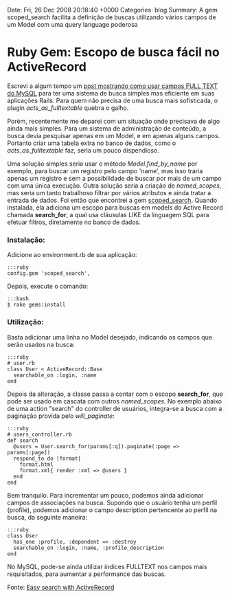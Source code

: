 Date: Fri, 26 Dec 2008 20:18:40 +0000
Categories: blog
Summary: A gem scoped_search facilita a definição de buscas utilizando vários campos de um Model com uma query language poderosa

# Ruby Gem: Escopo de busca fácil no ActiveRecord


Escrevi a algum tempo um [post mostrando como usar campos FULL TEXT do MySQL][1] para ter uma sistema de busca simples mas eficiente em suas aplicações Rails. Para quem não precisa de uma busca mais sofisticada, o plugin _acts_as_fulltextable_ quebra o galho.

Porém, recentemente me deparei com um situação onde precisava de algo ainda mais simples. Para um sistema de administração de conteúdo, a busca devia pesquisar apenas em um Model, e em apenas alguns campos. Portanto criar uma tabela extra no banco de dados, como o _acts_as_fulltextable_ faz, seria um pouco dispendioso.

Uma solução simples seria usar o método _Model.find_by_name_ por exemplo, para buscar um registro pelo campo 'name', mas isso traria apenas um registro e sem a possibilidade de buscar por mais de um campo com uma única execução. Outra solução seria a criação de *named_scopes*, mas seria um tanto trabalhoso filtrar por vários atributos e ainda tratar a entrada de dados. Foi então que encontrei a gem [scoped_search][2]. Quando instalada, ela adiciona um escopo para buscas em models do Active Record chamada **search_for**, a qual usa cláusulas LIKE da linguagem SQL para efetuar filtros, diretamente no banco de dados.

### Instalação:

Adicione ao environment.rb de sua aplicação:

	:::ruby
	config.gem 'scoped_search',

Depois, execute o comando:

	:::bash
	$ rake gems:install


### Utilização:

Basta adicionar uma linha no Model desejado, indicando os campos que serão usados na busca:

    :::ruby
    # user.rb
    class User < ActiveRecord::Base
      searchable_on :login, :name
    end

Depois da alteração, a classe passa a contar com o escopo **search_for**, que
pode ser usado em cascata com outros *named_scopes*. No exemplo abaixo de uma action "search" do controller de usuários, integra-se a busca com a paginação provida pelo _will_paginate_:

    :::ruby
    # users_controller.rb
    def search
      @users = User.search_for(params[:q]).paginate(:page => params[:page])
      respond_to do |format|
        format.html
        format.xml{ render :xml => @users }
      end
    end



Bem tranquilo. Para incrementar um pouco, podemos ainda adicionar campos de associações na busca. Supondo que o usuário tenha um perfil (profile), podemos adicionar o campo description pertencente ao perfil na busca, da seguinte maneira:


    :::ruby
    class User 
      has_one :profile, :dependent => :destroy
      searchable_on :login, :name, :profile_description
    end


No MySQL, pode-se ainda utilizar índices FULLTEXT nos campos mais requisitados, para aumentar a performance das buscas.

Fonte: [Easy search with ActiveRecord][3]



[1]: http://flaviogranero.com/blog/sistema-de-busca-full-text-no-rails-usando-mysql/
[2]: http://github.com/wvanbergen/scoped_search/tree/master
[3]: http://techblog.floorplanner.com/2008/07/26/easy-search-with-activerecord/

